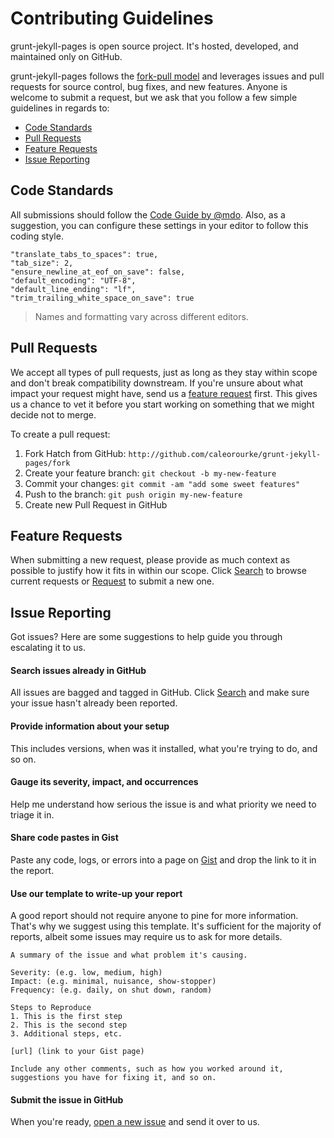 # Contributing Guidelines

grunt-jekyll-pages is open source project. It's hosted, developed, and maintained only on GitHub.

grunt-jekyll-pages follows the <a href="http://help.github.com/articles/using-pull-requests" target="_blank">fork-pull model</a> and leverages issues and pull requests for source control, bug fixes, and new features. Anyone is welcome to submit a request, but we ask that you follow a few simple guidelines in regards to:

* [Code Standards](#code-standards)
* [Pull Requests](#pull-requests)
* [Feature Requests](#feature-requests)
* [Issue Reporting](#issue-reporting)

## Code Standards

All submissions should follow the <a href="http://codeguide.co" target="_blank">Code Guide by @mdo</a>. Also, as a suggestion, you can configure these settings in your editor to follow this coding style.

~~~
"translate_tabs_to_spaces": true,
"tab_size": 2,
"ensure_newline_at_eof_on_save": false,
"default_encoding": "UTF-8",
"default_line_ending": "lf",
"trim_trailing_white_space_on_save": true
~~~

> Names and formatting vary across different editors.

## Pull Requests

We accept all types of pull requests, just as long as they stay within scope and don't break compatibility downstream. If you're unsure about what impact your request might have, send us a [feature request](#feature-requests) first. This gives us a chance to vet it before you start working on something that we might decide not to merge.

To create a pull request:

1. Fork Hatch from GitHub: `http://github.com/caleorourke/grunt-jekyll-pages/fork`
2. Create your feature branch: `git checkout -b my-new-feature`
3. Commit your changes: `git commit -am "add some sweet features"`
4. Push to the branch: `git push origin my-new-feature`
5. Create new Pull Request in GitHub

## Feature Requests

When submitting a new request, please provide as much context as possible to justify how it fits in within our scope. Click <a href="http://github.com/caleorourke/grunt-jekyll-pages/issues" target="_blank">Search</a> to browse current requests or <a href="http://github.com/caleorourke/grunt-jekyll-pages/issues/new" target="_blank">Request</a> to submit a new one.

## Issue Reporting

Got issues? Here are some suggestions to help guide you through escalating it to us.

#### Search issues already in GitHub

All issues are bagged and tagged in GitHub. Click <a href="http://github.com/caleorourke/grunt-jekyll-pages/issues" target="_blank">Search</a> and make sure your issue hasn't already been reported.

#### Provide information about your setup

This includes versions, when was it installed, what you're trying to do, and so on.

#### Gauge its severity, impact, and occurrences

Help me understand how serious the issue is and what priority we need to triage it in.

#### Share code pastes in Gist

Paste any code, logs, or errors into a page on <a href="http://gist.github.com" target="_blank">Gist</a> and drop the link to it in the report.

#### Use our template to write-up your report

A good report should not require anyone to pine for more information. That's why we suggest using this template. It's sufficient for the majority of reports, albeit some issues may require us to ask for more details.

~~~
A summary of the issue and what problem it's causing.

Severity: (e.g. low, medium, high)
Impact: (e.g. minimal, nuisance, show-stopper)
Frequency: (e.g. daily, on shut down, random)

Steps to Reproduce
1. This is the first step
2. This is the second step
3. Additional steps, etc.

[url] (link to your Gist page)

Include any other comments, such as how you worked around it, suggestions you have for fixing it, and so on.
~~~

#### Submit the issue in GitHub

When you're ready, <a href="http://github.com/caleorourke/grunt-jekyll-pages/issues/new" target="_blank">open a new issue</a> and send it over to us.
